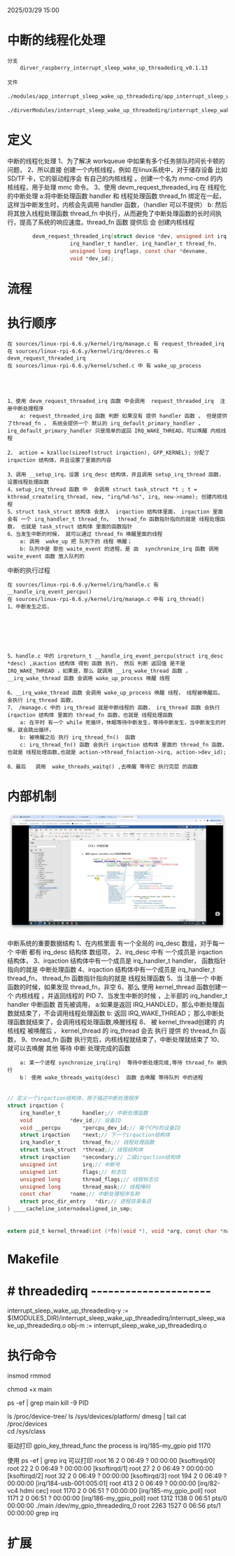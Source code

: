 2025/03/29 15:00
# 中断的线程化处理
    分支
        dirver_raspberry_interrupt_sleep_wake_up_threadedirq_v0.1.13

    文件
        ./modules/app_interrupt_sleep_wake_up_threadedirq/app_interrupt_sleep_wake_up_threadedirq.c
        ./dirverModules/interrupt_sleep_wake_up_threadedirq/interrupt_sleep_wake_up_threadedirq.c

# 定义


中断的线程化处理
    1、为了解决 workqueue 中如果有多个任务排队时间长卡顿的问题，
    2、所以直接 创建一个内核线程，例如 在linux系统中，对于储存设备 比如 SD/TF 卡，它的驱动程序会 有自己的内核线程 。创建一个名为 mmc-cmd 的内核线程，用于处理 mmc 命令。
    3、使用  devm_request_threaded_irq 在 线程化的中断处理 
        a:将中断处理函数 handler 和 线程处理函数 thread_fn 绑定在一起，这样当中断发生时，内核会先调用 handler 函数，（handler 可以不提供）
        b: 然后将其放入线程处理函数 thread_fn 中执行，从而避免了中断处理函数的长时间执行，提高了系统的响应速度。thread_fn 函数 提供后 会 创建内核线程

```C
        devm_request_threaded_irq(struct device *dev, unsigned int irq,
                    irq_handler_t handler, irq_handler_t thread_fn,
                    unsigned long irqflags, const char *devname,
                    void *dev_id);

```






# 流程


# 执行顺序
    在 sources/linux-rpi-6.6.y/kernel/irq/manage.c 有 request_threaded_irq
    在 sources/linux-rpi-6.6.y/kernel/irq/devres.c 有 devm_request_threaded_irq
    在 sources/linux-rpi-6.6.y/kernel/sched.c 中 有 wake_up_process




    1、使用 devm_request_threaded_irq 函数 中会调用  request_threaded_irq  注册中断处理程序
        a: request_threaded_irq 函数 判断 如果没有 提供 handler 函数 ， 但是提供了thread_fn ， 系统会提供一个 默认的 irq_default_primary_handler ， irq_default_primary_handler 只是简单的返回 IRQ_WAKE_THREAD，可以唤醒 内核线程

    2、 action = kzalloc(sizeof(struct irqaction), GFP_KERNEL); 分配了 irqaction 结构体，并且设置了里面的内容

    3、调用 __setup_irq，设置 irq_desc 结构体，并且调用 setup_irq_thread 函数， 设置线程处理函数
    4、setup_irq_thread 函数 中  会调用 struct task_struct *t ; t = kthread_create(irq_thread, new, "irq/%d-%s", irq, new->name); 创建内核线程 
    5、struct task_struct 结构体 会放入  irqaction 结构体里面， irqaction 里面会有 一个 irq_handler_t thread_fn，  thread_fn 函数指针指向的就是 线程处理函数， 也就是 task_struct 结构体 里面的函数指针
    6、当发生中断的时候， 就可以通过 thread_fn 唤醒里面的线程
        a: 调用  wake_up 把 队列下的 线程 唤醒；
        b: 队列中是 那些 waite_event 的进程，是 由  synchronize_irq 函数 调用 waite_event 函数 放入队列的





中断的执行过程

    在 sources/linux-rpi-6.6.y/kernel/irq/handle.c 有 __handle_irq_event_percpu()
    在 sources/linux-rpi-6.6.y/kernel/irq/manage.c 中有 irq_thread()
    1、中断发生之后，






    5、handle.c 中的 irqreturn_t __handle_irq_event_percpu(struct irq_desc *desc) ,从action 结构体 得到 函数 执行， 然后 判断 返回值 是不是 IRQ_WAKE_THREAD ，如果是，那么 就调用 __irq_wake_thread 函数 ， __irq_wake_thread 函数 会调用 wake_up_process 唤醒 线程

    6、__irq_wake_thread 函数 会调用 wake_up_process 唤醒 线程， 线程被唤醒后，会执行 irq_thread 函数， 
    7、 /manage.c 中的 irq_thread 就是中断线程的 函数， irq_thread 函数 会执行 irqaction 结构体 里面的 thread_fn 函数，也就是 线程处理函数
        a: 在平时 有一个 while 死循环，休眠等待中断发生，等待中断发生，当中断发生的时候，就会跳出循环，
        b: 被唤醒之后 执行 irq_thread_fn()  函数
        c: irq_thread_fn() 函数 会执行 irqaction 结构体 里面的 thread_fn 函数，也就是 线程处理函数,也就是 action->thread_fn(action->irq, action->dev_id);
    
    8、最后   调用  wake_threads_waitq() ,去唤醒 等待它 执行完层 的函数


# 内部机制

![alt text](中断的线程化处理.png)

中断系统的重要数据结构
    1、在内核里面 有一个全局的 irq_desc 数组，对于每一个 中断 都有  irq_desc 结构体 数组项， 
    2、irq_desc 中有 一个成员是  irqaction 结构体，
    3、irqaction 结构体中有一个成员是  irq_handler_t handler，  函数指针指向的就是 中断处理函数
    4、irqaction 结构体中有一个成员是 irq_handler_t thread_fn，  thread_fn 函数指针指向的就是 线程处理函数
    5、当 注册一个 中断函数的时候，如果发现  thread_fn，非空
    6、那么 使用 kernel_thread 函数创建一个 内核线程 ，并返回线程的 PID
    7、当发生中断的时候 ，上半部的 irq_handler_t handler  中断函数 首先被调用，
        a:如果是返回 IRQ_HANDLED，那么中断处理函数就结束了，不会调用线程处理函数
        b: 返回 IRQ_WAKE_THREAD； 那么中断处理函数就结束了，会调用线程处理函数,唤醒线程
    8、 被 kernel_thread创建的  内核线程  被唤醒后 ， kernel_thread 的 irq_thread 会去  执行  提供 的 thread_fn 函数，
    9、thread_fn 函数 执行完后，内核线程就结束了，中断处理就结束了
    10、就可以去唤醒  其他 等待 中断 处理完成的函数

        a: 某一个进程 synchronize_irq(irq)  等待中断处理完成,等待 thread_fn 被执行
        b： 使用 wake_threads_waitq(desc)  函数 去唤醒 等待队列 中的进程


```C

// 定义一个irqaction结构体，用于描述中断处理程序
struct irqaction {
	irq_handler_t		handler;// 中断处理函数
	void			*dev_id;// 设备ID
	void __percpu		*percpu_dev_id;// 每个CPU的设备ID
	struct irqaction	*next;// 下一个irqaction结构体
	irq_handler_t		thread_fn;// 线程处理函数
	struct task_struct	*thread;// 线程结构体
	struct irqaction	*secondary;// 二级irqaction结构体
	unsigned int		irq;// 中断号
	unsigned int		flags;// 标志位
	unsigned long		thread_flags;// 线程标志位
	unsigned long		thread_mask;// 线程掩码
	const char		*name;// 中断处理程序名称
	struct proc_dir_entry	*dir;// 进程目录条目
} ____cacheline_internodealigned_in_smp;


extern pid_t kernel_thread(int (*fn)(void *), void *arg, const char *name, unsigned long flags);


```




# Makefile
# # threadedirq ---------------------
interrupt_sleep_wake_up_threadedirq-y := $(MODULES_DIR)/interrupt_sleep_wake_up_threadedirq/interrupt_sleep_wake_up_threadedirq.o
obj-m := interrupt_sleep_wake_up_threadedirq.o


# 执行命令


insmod
rmmod

chmod +x main

ps -ef | grep main
kill -9 PID

ls /proc/device-tree/
ls /sys/devices/platform/
dmesg | tail
cat /proc/devices  
cd /sys/class 





驱动打印 
gpio_key_thread_func the process is irq/185-my_gpio pid 1170

使用 ps -ef | grep irq
可以打印
root          16       2  0 06:49 ?        00:00:00 [ksoftirqd/0]
root          22       2  0 06:49 ?        00:00:00 [ksoftirqd/1]
root          27       2  0 06:49 ?        00:00:00 [ksoftirqd/2]
root          32       2  0 06:49 ?        00:00:00 [ksoftirqd/3]
root         194       2  0 06:49 ?        00:00:00 [irq/184-usb-001:005:01]
root         413       2  0 06:49 ?        00:00:00 [irq/82-vc4 hdmi cec]
root        1170       2  0 06:51 ?        00:00:00 [irq/185-my_gpio_poll]
root        1171       2  0 06:51 ?        00:00:00 [irq/186-my_gpio_poll]
root        1312    1138  0 06:51 pts/0    00:00:00 ./main /dev/my_gpio_threadedirq_0
root        2263    1527  0 06:56 pts/1    00:00:00 grep irq


# 扩展

